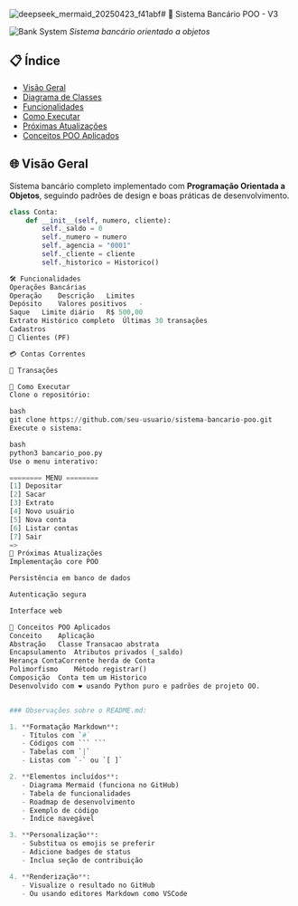 ![deepseek_mermaid_20250423_f41abf](https://github.com/user-attachments/assets/c4cb891d-4c9f-43f5-ab51-48a7ec036308)# 🏦 Sistema Bancário POO - V3

![Bank System](https://img.icons8.com/color/48/000000/bank.png) *Sistema bancário orientado a objetos*

## 📋 Índice

- [Visão Geral](#-visão-geral)
- [Diagrama de Classes](#-diagrama-de-classes)
- [Funcionalidades](#-funcionalidades)
- [Como Executar](#-como-executar)
- [Próximas Atualizações](#-próximas-atualizações)
- [Conceitos POO Aplicados](#-conceitos-poo-aplicados)

## 🌐 Visão Geral

Sistema bancário completo implementado com **Programação Orientada a Objetos**, seguindo padrões de design e boas práticas de desenvolvimento.

```python
class Conta:
    def __init__(self, numero, cliente):
        self._saldo = 0
        self._numero = numero
        self._agencia = "0001"
        self._cliente = cliente
        self._historico = Historico()

🛠️ Funcionalidades
Operações Bancárias
Operação	Descrição	Limites
Depósito	Valores positivos	-
Saque	Limite diário	R$ 500,00
Extrato	Histórico completo	Últimas 30 transações
Cadastros
👤 Clientes (PF)

💳 Contas Correntes

🔄 Transações

🚀 Como Executar
Clone o repositório:

bash
git clone https://github.com/seu-usuario/sistema-bancario-poo.git
Execute o sistema:

bash
python3 bancario_poo.py
Use o menu interativo:

======== MENU ========
[1] Depositar
[2] Sacar
[3] Extrato
[4] Novo usuário
[5] Nova conta
[6] Listar contas
[7] Sair
=> 
🔮 Próximas Atualizações
Implementação core POO

Persistência em banco de dados

Autenticação segura

Interface web

🧠 Conceitos POO Aplicados
Conceito	Aplicação
Abstração	Classe Transacao abstrata
Encapsulamento	Atributos privados (_saldo)
Herança	ContaCorrente herda de Conta
Polimorfismo	Método registrar()
Composição	Conta tem um Historico
Desenvolvido com ❤️ usando Python puro e padrões de projeto OO.


### Observações sobre o README.md:

1. **Formatação Markdown**:
   - Títulos com `#`
   - Códigos com ``` ```
   - Tabelas com `|`
   - Listas com `-` ou `[ ]`

2. **Elementos incluídos**:
   - Diagrama Mermaid (funciona no GitHub)
   - Tabela de funcionalidades
   - Roadmap de desenvolvimento
   - Exemplo de código
   - Índice navegável

3. **Personalização**:
   - Substitua os emojis se preferir
   - Adicione badges de status
   - Inclua seção de contribuição

4. **Renderização**:
   - Visualize o resultado no GitHub
   - Ou usando editores Markdown como VSCode
